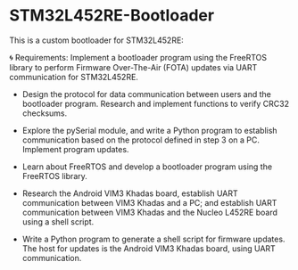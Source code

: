 # STM32L452RE-Bootloader
This is a custom bootloader for STM32L452RE:

🌀 Requirements: Implement a bootloader program using the FreeRTOS library to perform Firmware Over-The-Air (FOTA) updates via UART communication for STM32L452RE.

- Design the protocol for data communication between users and the bootloader program. Research and implement functions to verify CRC32 checksums.

- Explore the pySerial module, and write a Python program to establish communication based on the protocol defined in step 3 on a PC. Implement program updates.

- Learn about FreeRTOS and develop a bootloader program using the FreeRTOS library.

- Research the Android VIM3 Khadas board, establish UART communication between VIM3 Khadas and a PC; and establish UART communication between VIM3 Khadas and the Nucleo L452RE board using a shell script.

- Write a Python program to generate a shell script for firmware updates. The host for updates is the Android VIM3 Khadas board, using UART communication.
